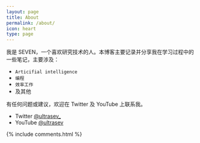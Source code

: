 ```yaml
---
layout: page
title: About
permalink: /about/
icon: heart
type: page
---
```


我是 SEVEN，一个喜欢研究技术的人。本博客主要记录并分享我在学习过程中的一些笔记，主要涉及：

* `Articifial intelligence`
* `编程`
* `效率工作` 
* 及其他

有任何问题或建议，欢迎在 Twitter 及 YouTube 上联系我。

- Twitter [@ultrasev_](https://twitter.com/ultrasev_)
- YouTube [@ultrasev](https://www.youtube.com/channel/UCt0Op8mQvqwjp18B8vNPjzg)

<!-- 自 2023 年 07 月 14 日起，本站已运行 <span id="days"></span> 天，截至 {{ site.time | date: "%Y 年 %m 月 %d 日" }}，写了博文 {{ site.posts.size }} 篇，{% assign count = 0 %}{% for post in site.posts %}{% assign single_count = post.content | strip_html | strip_newlines | remove: ' ' | size %}{% assign count = count | plus: single_count %}{% endfor %}{% if count > 10000 %}{{ count | divided_by: 10000 }} 万 {{ count | modulo: 10000 }}{% else %}{{ count }}{% endif %} 字。  -->


<!-- 若您觉得本博客所创造的内容对您有所帮助，可考虑略表心意，支持一下。

{% include reward.html %} -->

{% include comments.html %}

<script>
var days = 0, daysMax = Math.floor((Date.now() / 1000 - {{ "2016-07-07" | date: "%s" }}) / (60 * 60 * 24));
(function daysCount(){
    if(days > daysMax){
        document.getElementById('days').innerHTML = daysMax;
        return;
    } else {
        document.getElementById('days').innerHTML = days;
        days += 10;
        setTimeout(daysCount, 1); 
    }
})();
</script>
